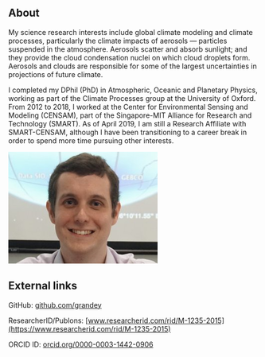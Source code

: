 ## About
My science research interests include global climate modeling and climate processes, particularly the climate impacts of aerosols — particles suspended in the atmosphere. Aerosols scatter and absorb sunlight; and they provide the cloud condensation nuclei on which cloud droplets form. Aerosols and clouds are responsible for some of the largest uncertainties in projections of future climate.

I completed my DPhil (PhD) in Atmospheric, Oceanic and Planetary Physics, working as part of the Climate Processes group at the University of Oxford. From 2012 to 2018, I worked at the Center for Environmental Sensing and Modeling (CENSAM), part of the Singapore-MIT Alliance for Research and Technology (SMART). As of April 2019, I am still a Research Affiliate with SMART-CENSAM, although I have been transitioning to a career break in order to spend more time pursuing other interests.

![Photo](dsc08007_small.jpg)

## External links
GitHub: [github.com/grandey](https://github.com/grandey)

ResearcherID/Publons: [www.researcherid.com/rid/M-1235-2015](https://www.researcherid.com/rid/M-1235-2015)

ORCID ID: [orcid.org/0000-0003-1442-0906](https://orcid.org/0000-0003-1442-0906)

